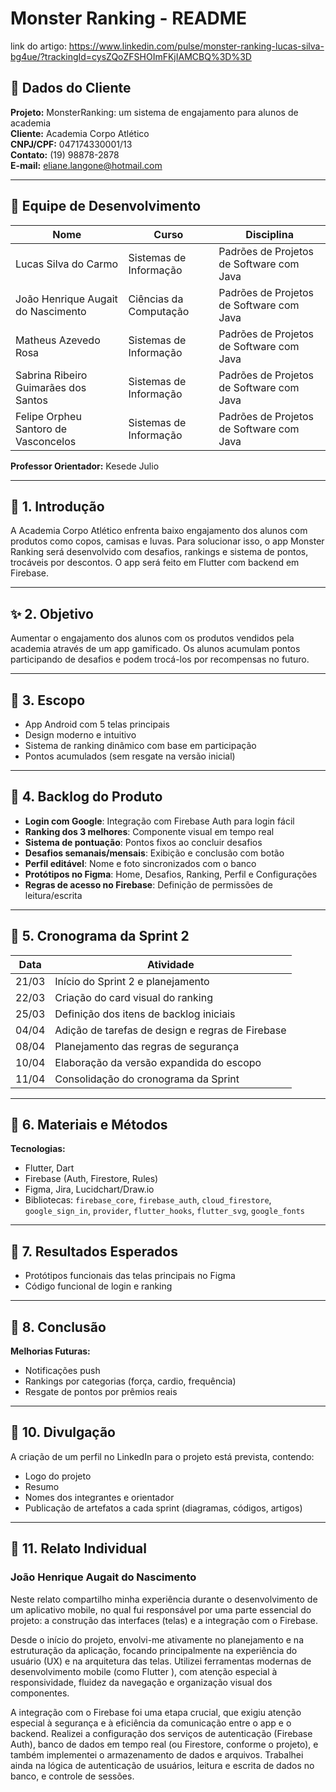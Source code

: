 # Monster Ranking - README

link do artigo: https://www.linkedin.com/pulse/monster-ranking-lucas-silva-bg4ue/?trackingId=cysZQoZFSHOImFKjIAMCBQ%3D%3D

## 📄 Dados do Cliente
**Projeto:** MonsterRanking: um sistema de engajamento para alunos de academia  
**Cliente:** Academia Corpo Atlético  
**CNPJ/CPF:** 047174330001/13  
**Contato:** (19) 98878-2878  
**E-mail:** eliane.langone@hotmail.com

---

## 👥 Equipe de Desenvolvimento
| Nome                             | Curso                   | Disciplina                                 |
|----------------------------------|--------------------------|---------------------------------------------|
| Lucas Silva do Carmo             | Sistemas de Informação | Padrões de Projetos de Software com Java    |
| João Henrique Augait do Nascimento | Ciências da Computação | Padrões de Projetos de Software com Java    |
| Matheus Azevedo Rosa            | Sistemas de Informação | Padrões de Projetos de Software com Java    |
| Sabrina Ribeiro Guimarães dos Santos | Sistemas de Informação | Padrões de Projetos de Software com Java    |
| Felipe Orpheu Santoro de Vasconcelos | Sistemas de Informação | Padrões de Projetos de Software com Java    |

**Professor Orientador:** Kesede Julio

---

## 📅 1. Introdução
A Academia Corpo Atlético enfrenta baixo engajamento dos alunos com produtos como copos, camisas e luvas. Para solucionar isso, o app Monster Ranking será desenvolvido com desafios, rankings e sistema de pontos, trocáveis por descontos. O app será feito em Flutter com backend em Firebase.

---

## ✨ 2. Objetivo
Aumentar o engajamento dos alunos com os produtos vendidos pela academia através de um app gamificado. Os alunos acumulam pontos participando de desafios e podem trocá-los por recompensas no futuro.

---

## 🔄 3. Escopo
- App Android com 5 telas principais
- Design moderno e intuitivo
- Sistema de ranking dinâmico com base em participação
- Pontos acumulados (sem resgate na versão inicial)

---

## 📆 4. Backlog do Produto
- **Login com Google**: Integração com Firebase Auth para login fácil
- **Ranking dos 3 melhores**: Componente visual em tempo real
- **Sistema de pontuação**: Pontos fixos ao concluir desafios
- **Desafios semanais/mensais**: Exibição e conclusão com botão
- **Perfil editável**: Nome e foto sincronizados com o banco
- **Protótipos no Figma**: Home, Desafios, Ranking, Perfil e Configurações
- **Regras de acesso no Firebase**: Definição de permissões de leitura/escrita

---

## 📅 5. Cronograma da Sprint 2
| Data    | Atividade                                                                 |
|---------|---------------------------------------------------------------------------|
| 21/03   | Início do Sprint 2 e planejamento                                        |
| 22/03   | Criação do card visual do ranking                                        |
| 25/03   | Definição dos itens de backlog iniciais                                 |
| 04/04   | Adição de tarefas de design e regras de Firebase                        |
| 08/04   | Planejamento das regras de segurança                                     |
| 10/04   | Elaboração da versão expandida do escopo                              |
| 11/04   | Consolidação do cronograma da Sprint                                    |

---

## 📓 6. Materiais e Métodos
**Tecnologias:**
- Flutter, Dart
- Firebase (Auth, Firestore, Rules)
- Figma, Jira, Lucidchart/Draw.io
- Bibliotecas: `firebase_core`, `firebase_auth`, `cloud_firestore`, `google_sign_in`, `provider`, `flutter_hooks`, `flutter_svg`, `google_fonts`

---

## 🔄 7. Resultados Esperados
- Protótipos funcionais das telas principais no Figma
- Código funcional de login e ranking

---

## 📄 8. Conclusão
**Melhorias Futuras:**
- Notificações push
- Rankings por categorias (força, cardio, frequência)
- Resgate de pontos por prêmios reais

---

## 🚀 10. Divulgação
A criação de um perfil no LinkedIn para o projeto está prevista, contendo:
- Logo do projeto
- Resumo
- Nomes dos integrantes e orientador
- Publicação de artefatos a cada sprint (diagramas, códigos, artigos)

---

## 🚀 11. Relato Individual
### João Henrique Augait do Nascimento 
Neste relato compartilho minha experiência durante o desenvolvimento de um aplicativo mobile, no qual fui responsável por uma parte essencial do projeto: a construção das interfaces (telas) e a integração com o Firebase.

Desde o início do projeto, envolvi-me ativamente no planejamento e na estruturação da aplicação, focando principalmente na experiência do usuário (UX) e na arquitetura das telas. Utilizei ferramentas modernas de desenvolvimento mobile (como Flutter ), com atenção especial à responsividade, fluidez da navegação e organização visual dos componentes.

A integração com o Firebase foi uma etapa crucial, que exigiu atenção especial à segurança e à eficiência da comunicação entre o app e o backend. Realizei a configuração dos serviços de autenticação (Firebase Auth), banco de dados em tempo real (ou Firestore, conforme o projeto), e também implementei o armazenamento de dados e arquivos. Trabalhei ainda na lógica de autenticação de usuários, leitura e escrita de dados no banco, e controle de sessões.


